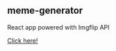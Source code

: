 ## meme-generator

React app powered with Imgflip API

[Click here!](https://meme-generator.avantikasparihar.vercel.app/)
